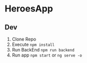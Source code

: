 # HeroesApp

## Dev
1. Clone Repo
2. Execute ```npm install```
3. Run BackEnd ```npm run backend```
4. Run app ```npm start``` or ```ng serve -o```
